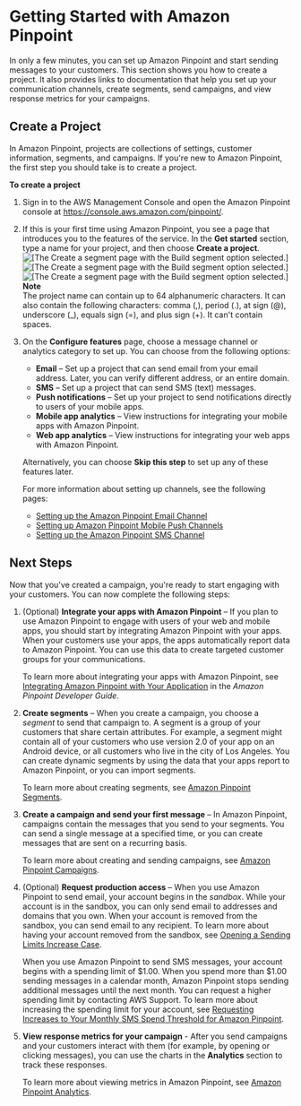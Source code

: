 # Getting Started with Amazon Pinpoint<a name="gettingstarted"></a>

In only a few minutes, you can set up Amazon Pinpoint and start sending messages to your customers\. This section shows you how to create a project\. It also provides links to documentation that help you set up your communication channels, create segments, send campaigns, and view response metrics for your campaigns\.

## Create a Project<a name="getting-started-create-project"></a>

In Amazon Pinpoint, projects are collections of settings, customer information, segments, and campaigns\. If you're new to Amazon Pinpoint, the first step you should take is to create a project\.

**To create a project**

1. Sign in to the AWS Management Console and open the Amazon Pinpoint console at [https://console\.aws\.amazon\.com/pinpoint/](https://console.aws.amazon.com/pinpoint/)\.

1. If this is your first time using Amazon Pinpoint, you see a page that introduces you to the features of the service\. In the **Get started** section, type a name for your project, and then choose **Create a project**\.  
![\[The Create a segment page with the Build segment option selected.\]](http://docs.aws.amazon.com/pinpoint/latest/userguide/images/first_time_use.png)![\[The Create a segment page with the Build segment option selected.\]](http://docs.aws.amazon.com/pinpoint/latest/userguide/)![\[The Create a segment page with the Build segment option selected.\]](http://docs.aws.amazon.com/pinpoint/latest/userguide/)
**Note**  
The project name can contain up to 64 alphanumeric characters\. It can also contain the following characters: comma \(,\), period \(\.\), at sign \(@\), underscore \(\_\), equals sign \(=\), and plus sign \(\+\)\. It can't contain spaces\.

1. On the **Configure features** page, choose a message channel or analytics category to set up\. You can choose from the following options:
   + **Email** – Set up a project that can send email from your email address\. Later, you can verify different address, or an entire domain\.
   + **SMS** – Set up a project that can send SMS \(text\) messages\.
   + **Push notifications** – Set up your project to send notifications directly to users of your mobile apps\.
   + **Mobile app analytics** – View instructions for integrating your mobile apps with Amazon Pinpoint\.
   + **Web app analytics** – View instructions for integrating your web apps with Amazon Pinpoint\.

   Alternatively, you can choose **Skip this step** to set up any of these features later\.

   For more information about setting up channels, see the following pages:
   + [Setting up the Amazon Pinpoint Email Channel](channels-email-setup.md)
   + [Setting up Amazon Pinpoint Mobile Push Channels](channels-mobile-setup.md)
   + [Setting up the Amazon Pinpoint SMS Channel](channels-sms-setup.md)

## Next Steps<a name="getting-started-next-steps"></a>

Now that you've created a campaign, you're ready to start engaging with your customers\. You can now complete the following steps:

1. \(Optional\) **Integrate your apps with Amazon Pinpoint** – If you plan to use Amazon Pinpoint to engage with users of your web and mobile apps, you should start by integrating Amazon Pinpoint with your apps\. When your customers use your apps, the apps automatically report data to Amazon Pinpoint\. You can use this data to create targeted customer groups for your communications\. 

   To learn more about integrating your apps with Amazon Pinpoint, see [Integrating Amazon Pinpoint with Your Application](https://docs.aws.amazon.com/pinpoint/latest/developerguide/integrate.html) in the *Amazon Pinpoint Developer Guide*\.

1. **Create segments** – When you create a campaign, you choose a *segment* to send that campaign to\. A segment is a group of your customers that share certain attributes\. For example, a segment might contain all of your customers who use version 2\.0 of your app on an Android device, or all customers who live in the city of Los Angeles\. You can create dynamic segments by using the data that your apps report to Amazon Pinpoint, or you can import segments\.

   To learn more about creating segments, see [Amazon Pinpoint Segments](segments.md)\.

1. **Create a campaign and send your first message** – In Amazon Pinpoint, campaigns contain the messages that you send to your segments\. You can send a single message at a specified time, or you can create messages that are sent on a recurring basis\. 

   To learn more about creating and sending campaigns, see [Amazon Pinpoint Campaigns](campaigns.md)\.

1. \(Optional\) **Request production access** – When you use Amazon Pinpoint to send email, your account begins in the *sandbox*\. While your account is in the sandbox, you can only send email to addresses and domains that you own\. When your account is removed from the sandbox, you can send email to any recipient\. To learn more about having your account removed from the sandbox, see [Opening a Sending Limits Increase Case](channels-email-manage-limits.md#channels-email-manage-limits-increase-case)\.

   When you use Amazon Pinpoint to send SMS messages, your account begins with a spending limit of $1\.00\. When you spend more than $1\.00 sending messages in a calendar month, Amazon Pinpoint stops sending additional messages until the next month\. You can request a higher spending limit by contacting AWS Support\. To learn more about increasing the spending limit for your account, see [Requesting Increases to Your Monthly SMS Spend Threshold for Amazon Pinpoint](channels-sms-awssupport-spend-threshold.md)\.

1. **View response metrics for your campaign** \- After you send campaigns and your customers interact with them \(for example, by opening or clicking messages\), you can use the charts in the **Analytics** section to track these responses\. 

   To learn more about viewing metrics in Amazon Pinpoint, see [Amazon Pinpoint Analytics](analytics.md)\.